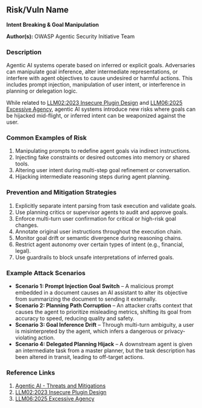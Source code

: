 ## Risk/Vuln Name
**Intent Breaking & Goal Manipulation**

**Author(s):**
OWASP Agentic Security Initiative Team

### Description
Agentic AI systems operate based on inferred or explicit goals. Adversaries can manipulate goal inference, alter intermediate representations, or interfere with agent objectives to cause undesired or harmful actions. This includes prompt injection, manipulation of user intent, or interference in planning or delegation logic.

While related to [LLM02:2023 Insecure Plugin Design](https://genai.owasp.org/llmrisk2023-24/llm07-insecure-plugin-design/) and [LLM06:2025 Excessive Agency](https://genai.owasp.org/llmrisk/llm062025-excessive-agency/), agentic AI systems introduce new risks where goals can be hijacked mid-flight, or inferred intent can be weaponized against the user.

### Common Examples of Risk
1. Manipulating prompts to redefine agent goals via indirect instructions.
2. Injecting fake constraints or desired outcomes into memory or shared tools.
3. Altering user intent during multi-step goal refinement or conversation.
4. Hijacking intermediate reasoning steps during agent planning.

### Prevention and Mitigation Strategies
1. Explicitly separate intent parsing from task execution and validate goals.
2. Use planning critics or supervisor agents to audit and approve goals.
3. Enforce multi-turn user confirmation for critical or high-risk goal changes.
4. Annotate original user instructions throughout the execution chain.
5. Monitor goal drift or semantic divergence during reasoning chains.
6. Restrict agent autonomy over certain types of intent (e.g., financial, legal).
7. Use guardrails to block unsafe interpretations of inferred goals.

### Example Attack Scenarios
- **Scenario 1: Prompt Injection Goal Switch** – A malicious prompt embedded in a document causes an AI assistant to alter its objective from summarizing the document to sending it externally.
- **Scenario 2: Planning Path Corruption** – An attacker crafts context that causes the agent to prioritize misleading metrics, shifting its goal from accuracy to speed, reducing quality and safety.
- **Scenario 3: Goal Inference Drift** – Through multi-turn ambiguity, a user is misinterpreted by the agent, which infers a dangerous or privacy-violating action.
- **Scenario 4: Delegated Planning Hijack** – A downstream agent is given an intermediate task from a master planner, but the task description has been altered in transit, leading to off-target actions.

### Reference Links
1. [Agentic AI - Threats and Mitigations](https://genai.owasp.org/resource/agentic-ai-threats-and-mitigations/)
2. [LLM02:2023 Insecure Plugin Design](https://genai.owasp.org/llmrisk2023-24/llm07-insecure-plugin-design/)
3. [LLM06:2025 Excessive Agency](https://genai.owasp.org/llm-top-10/LLM06-excessive-agency)